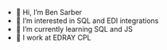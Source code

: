 - 👋 Hi, I’m Ben Sarber
- 👀 I’m interested in SQL and EDI integrations
- 🌱 I’m currently learning SQL and JS
- 💼 I work at EDRAY CPL
<!---
bsarber/bsarber is a ✨ special ✨ repository because its `README.md` (this file) appears on your GitHub profile.
You can click the Preview link to take a look at your changes.
--->
